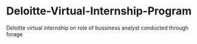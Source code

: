 # Deloitte-Virtual-Internship-Program
Deloitte virtual internship on role of bussiness analyst conducted through forage
